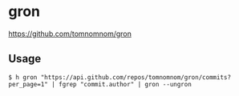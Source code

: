 # gron

https://github.com/tomnomnom/gron

## Usage

    $ h gron "https://api.github.com/repos/tomnomnom/gron/commits?per_page=1" | fgrep "commit.author" | gron --ungron